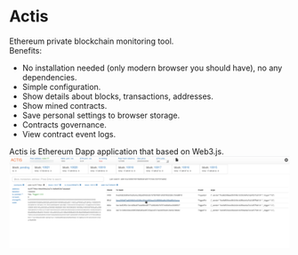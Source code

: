 # Actis
Ethereum private blockchain monitoring tool.<br/>
Benefits:
<ul>
  <li>No installation needed (only modern browser you should have), no any dependencies.</li>
  <li>Simple configuration.</li>
  <li>Show details about blocks, transactions, addresses.</li>
  <li>Show mined contracts.</li>
  <li>Save personal settings to browser storage.</li>
  <li>Contracts governance.</li>
  <li>View contract event logs.</li>
</ul>

Actis is Ethereum Dapp application that based on Web3.js.
<img src="actis.png" width="720"/>

